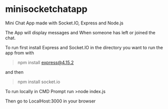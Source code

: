 # minisocketchatapp
Mini Chat App made with Socket.IO, Express and Node.js

The App will display messages and When someone has left or joined the chat.

To run first install Express and Socket.IO in the directory you want to run the app from with 

>npm install express@4.15.2

and then

>npm install socket.io

To run locally in CMD Prompt run >node index.js

Then go to LocalHost:3000 in your browser
